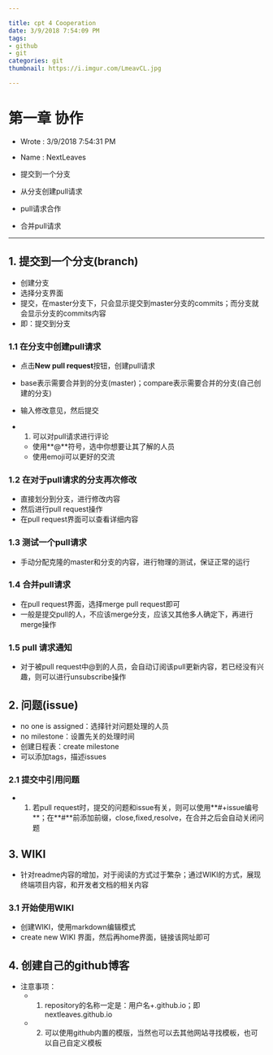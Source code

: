 ```yaml
---

title: cpt 4 Cooperation
date: 3/9/2018 7:54:09 PM 
tags:
- github
- git
categories: git
thumbnail: https://i.imgur.com/LmeavCL.jpg

---
```


# 第一章 协作 #

* Wrote : 3/9/2018 7:54:31 PM 
* Name  : NextLeaves

* 提交到一个分支
* 从分支创建pull请求
* pull请求合作
* 合并pull请求

---

## 1. 提交到一个分支(branch) ##

* 创建分支
* 选择分支界面
* 提交，在master分支下，只会显示提交到master分支的commits；而分支就会显示分支的commits内容
* 即：提交到分支

### 1.1 在分支中创建pull请求 ###

* 点击**New pull request**按钮，创建pull请求
* base表示需要合并到的分支(master)；compare表示需要合并的分支(自己创建的分支)
* 输入修改意见，然后提交

* 1. 可以对pull请求进行评论
	* 使用**@**符号，选中你想要让其了解的人员
	* 使用emoji可以更好的交流

### 1.2 在对于pull请求的分支再次修改 ###

* 直接划分到分支，进行修改内容
* 然后进行pull request操作
* 在pull request界面可以查看详细内容

### 1.3 测试一个pull请求 ###

* 手动分配克隆的master和分支的内容，进行物理的测试，保证正常的运行

### 1.4 合并pull请求 ###

* 在pull request界面，选择merge pull request即可
* 一般是提交pull的人，不应该merge分支，应该又其他多人确定下，再进行merge操作

### 1.5 pull 请求通知 ###

* 对于被pull request中@到的人员，会自动订阅该pull更新内容，若已经没有兴趣，则可以进行unsubscribe操作

## 2. 问题(issue) ##

* no one is assigned：选择针对问题处理的人员
* no milestone：设置先关的处理时间
* 创建日程表：create milestone
* 可以添加tags，描述issues

### 2.1 提交中引用问题 ###

* 1. 若pull request时，提交的问题和issue有关，则可以使用**#+issue编号**；在**#**前添加前缀，close,fixed,resolve，在合并之后会自动关闭问题

## 3. WIKI ##

* 针对readme内容的增加，对于阅读的方式过于繁杂；通过WIKI的方式，展现终端项目内容，和开发者文档的相关内容

### 3.1 开始使用WIKI ###

* 创建WIKI，使用markdown编辑模式
* create new WIKI 界面，然后再home界面，链接该网址即可

## 4. 创建自己的github博客 ##

* 注意事项：
	* 1. repository的名称一定是：用户名+.github.io；即nextleaves.github.io
	* 2. 可以使用github内置的模版，当然也可以去其他网站寻找模板，也可以自己自定义模板